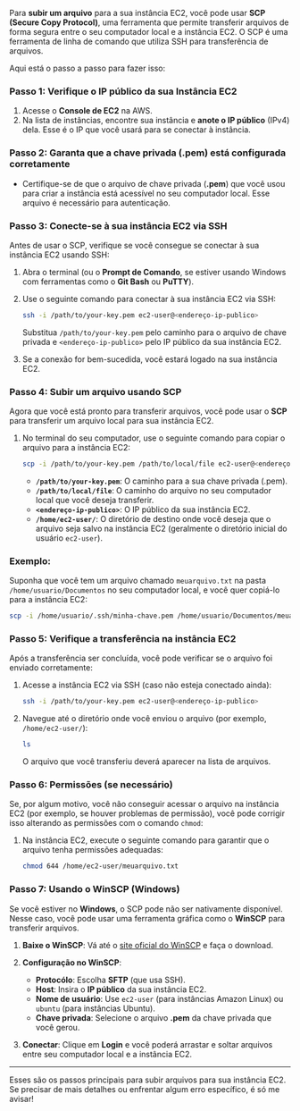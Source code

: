 Para **subir um arquivo** para a sua instância EC2, você pode usar **SCP (Secure Copy Protocol)**, uma ferramenta que permite transferir arquivos de forma segura entre o seu computador local e a instância EC2. O SCP é uma ferramenta de linha de comando que utiliza SSH para transferência de arquivos.


Aqui está o passo a passo para fazer isso:


### Passo 1: Verifique o IP público da sua Instância EC2
1. Acesse o **Console de EC2** na AWS.
2. Na lista de instâncias, encontre sua instância e **anote o IP público** (IPv4) dela. Esse é o IP que você usará para se conectar à instância.


### Passo 2: Garanta que a chave privada (.pem) está configurada corretamente
- Certifique-se de que o arquivo de chave privada (**.pem**) que você usou para criar a instância está acessível no seu computador local. Esse arquivo é necessário para autenticação.


### Passo 3: Conecte-se à sua instância EC2 via SSH
Antes de usar o SCP, verifique se você consegue se conectar à sua instância EC2 usando SSH:


1. Abra o terminal (ou o **Prompt de Comando**, se estiver usando Windows com ferramentas como o **Git Bash** ou **PuTTY**).
2. Use o seguinte comando para conectar à sua instância EC2 via SSH:
   ```bash
   ssh -i /path/to/your-key.pem ec2-user@<endereço-ip-publico>
   ```
   Substitua `/path/to/your-key.pem` pelo caminho para o arquivo de chave privada e `<endereço-ip-publico>` pelo IP público da sua instância EC2.


3. Se a conexão for bem-sucedida, você estará logado na sua instância EC2.


### Passo 4: Subir um arquivo usando SCP
Agora que você está pronto para transferir arquivos, você pode usar o **SCP** para transferir um arquivo local para sua instância EC2.


1. No terminal do seu computador, use o seguinte comando para copiar o arquivo para a instância EC2:
   ```bash
   scp -i /path/to/your-key.pem /path/to/local/file ec2-user@<endereço-ip-publico>:/home/ec2-user/
   ```
   - **`/path/to/your-key.pem`**: O caminho para a sua chave privada (.pem).
   - **`/path/to/local/file`**: O caminho do arquivo no seu computador local que você deseja transferir.
   - **`<endereço-ip-publico>`**: O IP público da sua instância EC2.
   - **`/home/ec2-user/`**: O diretório de destino onde você deseja que o arquivo seja salvo na instância EC2 (geralmente o diretório inicial do usuário `ec2-user`).


### Exemplo:
Suponha que você tem um arquivo chamado `meuarquivo.txt` na pasta `/home/usuario/Documentos` no seu computador local, e você quer copiá-lo para a instância EC2:


```bash
scp -i /home/usuario/.ssh/minha-chave.pem /home/usuario/Documentos/meuarquivo.txt ec2-user@54.123.45.67:/home/ec2-user/
```


### Passo 5: Verifique a transferência na instância EC2
Após a transferência ser concluída, você pode verificar se o arquivo foi enviado corretamente:


1. Acesse a instância EC2 via SSH (caso não esteja conectado ainda):
   ```bash
   ssh -i /path/to/your-key.pem ec2-user@<endereço-ip-publico>
   ```
   
2. Navegue até o diretório onde você enviou o arquivo (por exemplo, `/home/ec2-user/`):
   ```bash
   ls
   ```
   O arquivo que você transferiu deverá aparecer na lista de arquivos.


### Passo 6: Permissões (se necessário)
Se, por algum motivo, você não conseguir acessar o arquivo na instância EC2 (por exemplo, se houver problemas de permissão), você pode corrigir isso alterando as permissões com o comando `chmod`:


1. Na instância EC2, execute o seguinte comando para garantir que o arquivo tenha permissões adequadas:
   ```bash
   chmod 644 /home/ec2-user/meuarquivo.txt
   ```


### Passo 7: Usando o WinSCP (Windows)
Se você estiver no **Windows**, o SCP pode não ser nativamente disponível. Nesse caso, você pode usar uma ferramenta gráfica como o **WinSCP** para transferir arquivos.


1. **Baixe o WinSCP**: Vá até o [site oficial do WinSCP](https://winscp.net/) e faça o download.
2. **Configuração no WinSCP**:
   - **Protocólo**: Escolha **SFTP** (que usa SSH).
   - **Host**: Insira o **IP público** da sua instância EC2.
   - **Nome de usuário**: Use `ec2-user` (para instâncias Amazon Linux) ou `ubuntu` (para instâncias Ubuntu).
   - **Chave privada**: Selecione o arquivo **.pem** da chave privada que você gerou.
   
3. **Conectar**: Clique em **Login** e você poderá arrastar e soltar arquivos entre seu computador local e a instância EC2.


---


Esses são os passos principais para subir arquivos para sua instância EC2. Se precisar de mais detalhes ou enfrentar algum erro específico, é só me avisar!

